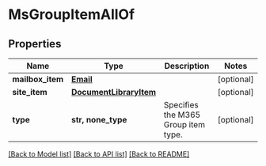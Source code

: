 # MsGroupItemAllOf


## Properties
Name | Type | Description | Notes
------------ | ------------- | ------------- | -------------
**mailbox_item** | [**Email**](Email.md) |  | [optional] 
**site_item** | [**DocumentLibraryItem**](DocumentLibraryItem.md) |  | [optional] 
**type** | **str, none_type** | Specifies the M365 Group item type. | [optional] 

[[Back to Model list]](../README.md#documentation-for-models) [[Back to API list]](../README.md#documentation-for-api-endpoints) [[Back to README]](../README.md)


